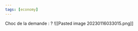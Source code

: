 ```yaml
---
tags: [economy] 
---
```

Choc de la demande :
?
![[Pasted image 20230116033015.png]]
<!--SR:!2023-02-27,2,250-->